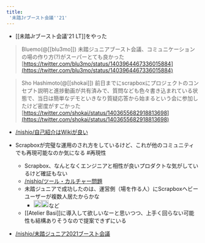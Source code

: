 ```yaml
---
title:
 '未踏Jrブースト会議''21'
---
```


- [[未踏Jrブースト会議'21 LT]]をやった

>  Bluemo(@[[blu3mo]])
>  未踏ジュニアブースト会議、コミュニケーションの場の作り方(?)がスーパーとても良かった
[https://twitter.com/blu3mo/status/1403964467336015884](https://twitter.com/blu3mo/status/1403964467336015884)

> Sho Hashimoto(@[[shokai]])
> 前日までにscrapboxにプロジェクトのコンセプト説明と進捗動画が共有済みで、質問なども色々書き込まれている状態で、当日は簡単なデモといきなり質疑応答から始まるという会に参加したけど密度がすごかった
[https://twitter.com/shokai/status/1403655682918813698](https://twitter.com/shokai/status/1403655682918813698)

- [/nishio/自己紹介はWikiが良い](https://scrapbox.io/nishio/自己紹介はWikiが良い)

- Scrapboxが完璧な運用のされ方をしているけど、これが他のコミュニティでも再現可能なのか気になる #再現性
    - Scrapbox、なんとなくエンジニアと相性が良いプロダクトな気がしているけど確証もない
    - [/nishio/ツール・カルチャー問題](https://scrapbox.io/nishio/ツール・カルチャー問題)
    - 未踏ジュニアで成功したのは、運営側（場を作る人）にScrapboxヘビーユーザーが複数人居たからかな
        - <img src='https://scrapbox.io/api/pages/nishio/nishio/icon' alt='/nishio/nishio.icon' height="19.5"/><img src='https://scrapbox.io/api/pages/hackforplay/teramotodaiki/icon' alt='/hackforplay/teramotodaiki.icon' height="19.5"/>など
    - [[Atelier Basi]]に導入して欲しいなーと思いつつ、上手く回らない可能性も結構ありそうなので提案できずにいる

- [/nishio/未踏ジュニア2021ブースト会議](https://scrapbox.io/nishio/未踏ジュニア2021ブースト会議)

